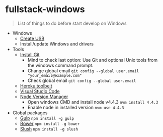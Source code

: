 # fullstack-windows
> List of things to do before start develop on Windows

- Windows
	- [Create USB](https://www.microsoft.com/en-us/software-download/windows10)
	- Install/update Windows and drivers
- Tools
  - [Install Git](https://git-scm.com/download/win)
    - Mind to check last option: Use Git and optional Unix tools from the windows command prompt.
    - Change global email `git config --global user.email "your_email@example.com"`
    - Check global email `git config --global user.email`
  - [Heroku toolbelt](https://toolbelt.heroku.com/)
  - [Visual Studio Code](https://code.visualstudio.com/Docs/?dv=win)
  - [Node Version Manager](https://github.com/coreybutler/nvm-windows/releases)
    - Open windows CMD and install node v4.4.3 `nvm install 4.4.3`
    - Enable node in installed version `nvm use 4.4.3`
- Global packages
    - [Gulp](http://gulpjs.com/) `npm install -g gulp`
    - [Bower](http://bower.io/) `npm install -g bower`
    - [Slush](http://slushjs.github.io/) `npm install -g slush`
